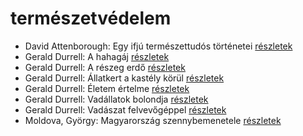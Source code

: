 # természetvédelem

- David Attenborough: Egy ifjú természettudós történetei [részletek](_details/%7Bopf.creator%7D.md#id_1449)
- Gerald Durrell: A hahagáj [részletek](_details/%7Bopf.creator%7D.md#id_865)
- Gerald Durrell: A részeg erdő [részletek](_details/%7Bopf.creator%7D.md#id_878)
- Gerald Durrell: Állatkert a kastély körül [részletek](_details/%7Bopf.creator%7D.md#id_310)
- Gerald Durrell: Életem értelme [részletek](_details/%7Bopf.creator%7D.md#id_873)
- Gerald Durrell: Vadállatok bolondja [részletek](_details/%7Bopf.creator%7D.md#id_864)
- Gerald Durrell: Vadászat felvevőgéppel [részletek](_details/%7Bopf.creator%7D.md#id_863)
- Moldova, György: Magyarország szennybemenetele [részletek](_details/%7Bopf.creator%7D.md#id_1392)